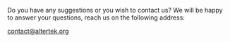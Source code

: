 Do you have any suggestions or you wish to contact us?
We will be happy to answer your questions, reach us on the following address:

<contact@altertek.org>
